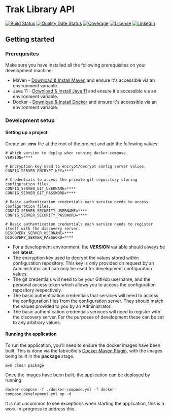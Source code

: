 # Trak Library API

<!-- Project shields -->
[![Build Status][codebuild-badge]][codebuild-url]
[![Quality Gate Status][sonarcloud-quality-gate-badge]][sonarcloud-url]
[![Coverage][sonarcloud-code-coverage-badge]][sonarcloud-url]
[![License][license-badge]][license-url]
[![LinkedIn][linkedin-badge]][linkedin-url]

## Getting started

### Prerequisites

Make sure you have installed all the following prerequisites on your development machine:

- Maven - [Download & Install Maven](https://maven.apache.org/download.cgi) and ensure it's accessible via an environment variable.
- Java 11 - [Download & Install Java 11](https://adoptopenjdk.net/?variant=openjdk11&jvmVariant=hotspot) and ensure it's accessible via an environment variable.
- Docker - [Download & Install Docker](https://www.docker.com/products/docker-desktop) and ensure it's accessible via an environment variable.

### Development setup

#### Setting up a project
Create an **.env** file at the root of the project and add the following values:

```.env
# Which version to deploy when running docker-compose.
VERSION=****

# Encryption key used to encrypt/decrypt config server values.
CONFIG_SERVER_ENCRYPT_KEY=****

# Credentials to access the private git repository storing configuration files.
CONFIG_SERVER_GIT_USERNAME=****
CONFIG_SERVER_GIT_PASSWORD=****

# Basic authentication credentials each service needs to access configuration files.
CONFIG_SERVER_SECURITY_USERNAME=****
CONFIG_SERVER_SECURITY_PASSWORD=****

# Basic authentication credentials each service needs to register itself with the discovery server.
DISCOVERY_SERVER_USERNAME=****
DISCOVERY_SERVER_PASSWORD=****
```

- For a development environment, the **VERSION** variable should always be set **latest**. 
- The encryption key used to decrypt the values stored within configuration repository. This key is only provided on request by an Administrator and can only be used for development configuration values.
- The git credentials will need to be your GitHub username, and the personal access token which allows you to access the configuration repository respectively.
- The basic authentication credentials that services will need to access the configuration files from the configuration server. They should match the values provided to you by an Administrator.
- The basic authentication credentials services will need to register with the discovery server. For the purposes of development these can be set to any arbitrary values.

#### Running the application

To run the application, you'll need to ensure the docker images have been built. This is done via the fabric8io's [Docker Maven Plugin](https://github.com/fabric8io/docker-maven-plugin), with the images being built in the **package** stage.
```shell script
mvn clean package
``` 

Once the images have been built, the application can be deployed by running:
```shell script
docker-compose -f ./docker-compose.yml -f docker-compose.development.yml up -d
```

It is not uncommon to see exceptions when starting the application, this is a work-in-progress to address this.

<!-- Badges -->
[codebuild-badge]: https://codebuild.eu-west-2.amazonaws.com/badges?uuid=eyJlbmNyeXB0ZWREYXRhIjoiZ3pQU2srenU4Mm5Fb2E4MGM4cnFyWDErQW1iMFBhc2dNakdaaG1oVTllRndwbERXZlg5QmJ2UjJaVlVKUElqZzNBd3JWZTA0L2RuS2k1cHZQN3pKdkxvPSIsIml2UGFyYW1ldGVyU3BlYyI6IklEMk5pOEdZT2JqVzBoSmgiLCJtYXRlcmlhbFNldFNlcmlhbCI6MX0%3D&branch=develop
[codebuild-url]: https://eu-west-2.console.aws.amazon.com/codesuite/codebuild/885890504135/projects/trak-api-development
[sonarcloud-quality-gate-badge]: https://sonarcloud.io/api/project_badges/measure?project=sparky-studios_trak-api&metric=alert_status
[sonarcloud-code-coverage-badge]: https://sonarcloud.io/api/project_badges/measure?project=sparky-studios_trak-api&metric=coverage
[sonarcloud-url]: https://sonarcloud.io/dashboard?id=sparky-studios_trak-api
[license-badge]: https://img.shields.io/badge/License-Apache%202.0-blue.svg
[license-url]: https://opensource.org/licenses/Apache-2.0
[linkedin-badge]: https://img.shields.io/badge/-LinkedIn-black.svg?style=flat-square&logo=linkedin&colorB=555
[linkedin-url]: https://linkedin.com/in/benjamin-carter-04a8a3114